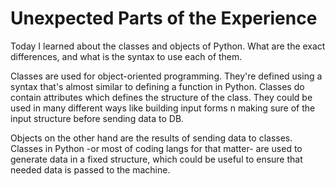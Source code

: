 # Unexpected Parts of the Experience

Today I learned about the classes and objects of Python. What are the exact differences, and what is the syntax to use each of them.

Classes are used for object-oriented programming. They're defined using a syntax that's almost similar to defining a function in Python. Classes do contain attributes which defines the structure of the class. They could be used in many different ways like building input forms n making sure of the input structure before sending data to DB.

Objects on the other hand are the results of sending data to classes. Classes in Python -or most of coding langs for that matter- are used to generate data in a fixed structure, which could be useful to ensure that needed data is passed to the machine.
